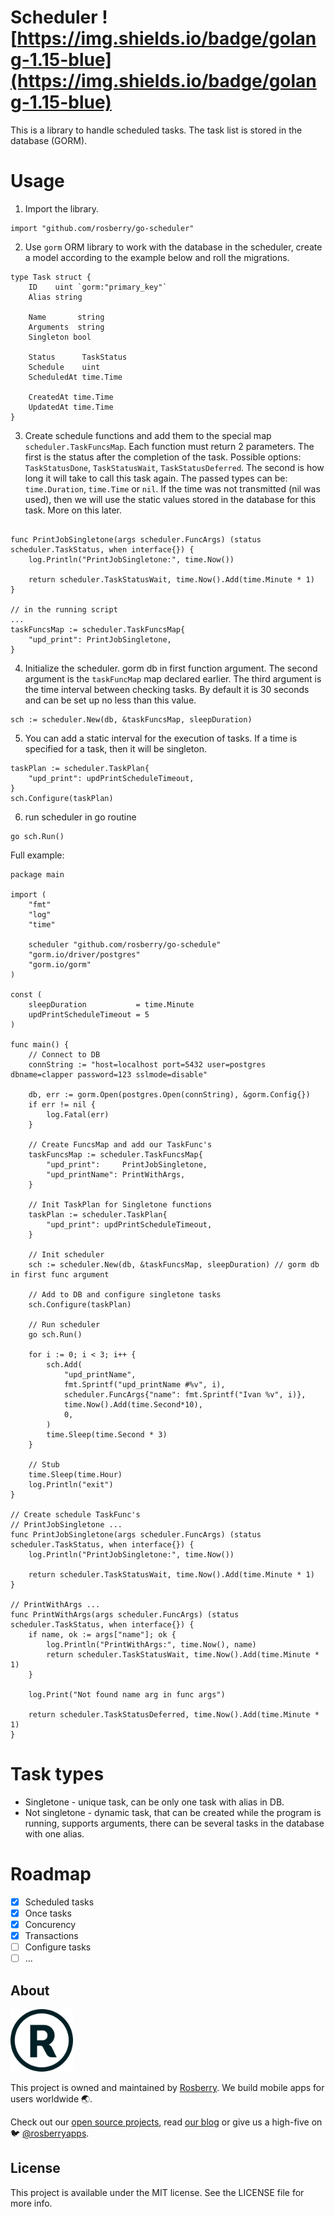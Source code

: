 # Scheduler ![https://img.shields.io/badge/golang-1.15-blue](https://img.shields.io/badge/golang-1.15-blue)

This is a library to handle scheduled tasks.
The task list is stored in the database (GORM).

# Usage

1. Import the library.

```golang
import "github.com/rosberry/go-scheduler"
```

2. Use `gorm` ORM library to work with the database in the scheduler, create a model according to the example below and roll the migrations.

```golang
type Task struct {
    ID    uint `gorm:"primary_key"`
    Alias string

    Name       string
    Arguments  string
    Singleton bool

    Status      TaskStatus
    Schedule    uint
    ScheduledAt time.Time

    CreatedAt time.Time
    UpdatedAt time.Time
}
```
3. Create schedule functions and add them to the special map `scheduler.TaskFuncsMap`. Each function must return 2 parameters. The first is the status after the completion of the task. Possible options: `TaskStatusDone`, `TaskStatusWait`, `TaskStatusDeferred`. The second is how long it will take to call this task again. The passed types can be: `time.Duration`, `time.Time` or `nil`. If the time was not transmitted (nil was used), then we will use the static values stored in the database for this task. More on this later.

```golang

func PrintJobSingletone(args scheduler.FuncArgs) (status scheduler.TaskStatus, when interface{}) {
	log.Println("PrintJobSingletone:", time.Now())

	return scheduler.TaskStatusWait, time.Now().Add(time.Minute * 1)
}

// in the running script
...
taskFuncsMap := scheduler.TaskFuncsMap{
	"upd_print": PrintJobSingletone,
}
```

4. Initialize the scheduler. gorm db in first function argument. The second argument is the `taskFuncMap` map declared earlier. The third argument is the time interval between checking tasks. By default it is 30 seconds and can be set up no less than this value.

```golang
sch := scheduler.New(db, &taskFuncsMap, sleepDuration)
```

5. You can add a static interval for the execution of tasks. If a time is specified for a task, then it will be singleton.

```golang
taskPlan := scheduler.TaskPlan{
	"upd_print": updPrintScheduleTimeout,
}
sch.Configure(taskPlan)
```

6. run scheduler in go routine

```golang
go sch.Run()
```

Full example:
```golang
package main

import (
	"fmt"
	"log"
	"time"

	scheduler "github.com/rosberry/go-schedule"
	"gorm.io/driver/postgres"
	"gorm.io/gorm"
)

const (
	sleepDuration           = time.Minute
	updPrintScheduleTimeout = 5
)

func main() {
	// Connect to DB
	connString := "host=localhost port=5432 user=postgres dbname=clapper password=123 sslmode=disable"

	db, err := gorm.Open(postgres.Open(connString), &gorm.Config{})
	if err != nil {
		log.Fatal(err)
	}

	// Create FuncsMap and add our TaskFunc's
	taskFuncsMap := scheduler.TaskFuncsMap{
		"upd_print":     PrintJobSingletone,
		"upd_printName": PrintWithArgs,
	}

	// Init TaskPlan for Singletone functions
	taskPlan := scheduler.TaskPlan{
		"upd_print": updPrintScheduleTimeout,
	}

	// Init scheduler
	sch := scheduler.New(db, &taskFuncsMap, sleepDuration) // gorm db in first func argument

	// Add to DB and configure singletone tasks
	sch.Configure(taskPlan)

	// Run scheduler
	go sch.Run()

	for i := 0; i < 3; i++ {
		sch.Add(
			"upd_printName",
			fmt.Sprintf("upd_printName #%v", i),
			scheduler.FuncArgs{"name": fmt.Sprintf("Ivan %v", i)},
			time.Now().Add(time.Second*10),
			0,
		)
		time.Sleep(time.Second * 3)
	}

	// Stub
	time.Sleep(time.Hour)
	log.Println("exit")
}

// Create schedule TaskFunc's
// PrintJobSingletone ...
func PrintJobSingletone(args scheduler.FuncArgs) (status scheduler.TaskStatus, when interface{}) {
	log.Println("PrintJobSingletone:", time.Now())

	return scheduler.TaskStatusWait, time.Now().Add(time.Minute * 1)
}

// PrintWithArgs ...
func PrintWithArgs(args scheduler.FuncArgs) (status scheduler.TaskStatus, when interface{}) {
	if name, ok := args["name"]; ok {
		log.Println("PrintWithArgs:", time.Now(), name)
		return scheduler.TaskStatusWait, time.Now().Add(time.Minute * 1)
	}

	log.Print("Not found name arg in func args")

	return scheduler.TaskStatusDeferred, time.Now().Add(time.Minute * 1)
}
```

# Task types

- Singletone - unique task, can be only one task with alias in DB.
- Not singletone - dynamic task, that can be created while the program is running, supports arguments, there can be several tasks in the database with one alias.

# Roadmap

- [x] Scheduled tasks
- [x] Once tasks
- [x] Concurency
- [x] Transactions
- [ ] Configure tasks
- [ ] ...

## About

<img src="https://github.com/rosberry/Foundation/blob/master/Assets/full_logo.png?raw=true" height="100" />

This project is owned and maintained by [Rosberry](http://rosberry.com). We build mobile apps for users worldwide 🌏.

Check out our [open source projects](https://github.com/rosberry), read [our blog](https://medium.com/@Rosberry) or give us a high-five on 🐦 [@rosberryapps](http://twitter.com/RosberryApps).

## License

This project is available under the MIT license. See the LICENSE file for more info.

